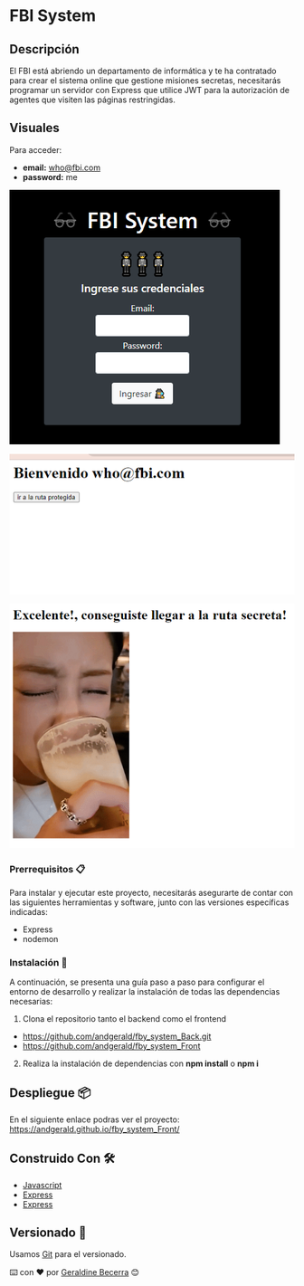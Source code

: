 # FBI System

## Descripción
El FBI está abriendo un departamento de informática y te ha contratado para crear el sistema
online que gestione misiones secretas, necesitarás programar un servidor con Express que
utilice JWT para la autorización de agentes que visiten las páginas restringidas.

## Visuales
Para acceder:
- **email:** who@fbi.com
- **password:** me

![FBI System](https://github.com/andgerald/DesafioFBISystem/raw/main/public/images/fbi3.PNG)

![FBI System](https://github.com/andgerald/DesafioFBISystem/raw/main/public/images/fbi1.PNG)


![FBI System](https://github.com/andgerald/DesafioFBISystem/raw/main/public/images/fbi2.PNG)

### Prerrequisitos 📋
Para instalar y ejecutar este proyecto, necesitarás asegurarte de contar con las siguientes herramientas y software, junto con las versiones específicas indicadas:
- Express
- nodemon

### Instalación 🔧
A continuación, se presenta una guía paso a paso para configurar el entorno de desarrollo y realizar la instalación de todas las dependencias necesarias:
1. Clona el repositorio  tanto el backend como el frontend
  - https://github.com/andgerald/fby_system_Back.git
  - https://github.com/andgerald/fby_system_Front
2. Realiza la instalación de dependencias con **npm install** o **npm i**

## Despliegue 📦
En el siguiente enlace podras ver el proyecto: 
https://andgerald.github.io/fby_system_Front/

## Construido Con 🛠️
- [Javascript](https://developer.mozilla.org/es/docs/Web/JavaScript)
- [Express](https://expressjs.com/es/)
- [Express](https://jwt.io/)

## Versionado 📌

Usamos [Git](https://git-scm.com) para el versionado.



⌨️ con ❤️ por [Geraldine Becerra](https://github.com/andgerald) 😊
